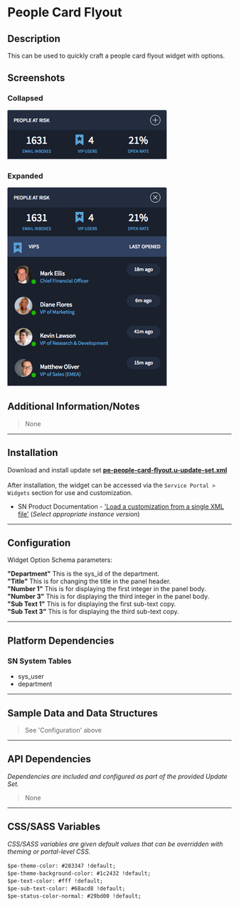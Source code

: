 # People Card Flyout

## Description

This can be used to quickly craft a people card flyout widget with options.

## Screenshots
### Collapsed
![](../images/pe-people-card-flyout-collapsed.png)
### Expanded
![](../images/pe-people-card-flyout-expanded.png)

## Additional Information/Notes
> None

---

## Installation

Download and install update set **[pe-people-card-flyout.u-update-set.xml](pe-people-card-flyout.u-update-set.xml)** <br/><br/>
After installation, the widget can be accessed via the `Service Portal > Widgets` section for use and customization.<br/>
* SN Product Documentation - ['Load a customization from a single XML file'](https://docs.servicenow.com/search?q=Load+a+customization+from+a+single+XML+file)   (<i>Select appropriate instance version</i>)

---

## Configuration

Widget Option Schema parameters:

**"Department"** This is the sys_id of the department.<br/>
**"Title"** This is for changing the title in the panel header.<br/>
**"Number 1"** This is for displaying the first integer in the panel body.<br/>
**"Number 3"** This is for displaying the third integer in the panel body.<br/>
**"Sub Text 1"** This is for displaying the first sub-text copy.<br/>
**"Sub Text 3"** This is for displaying the third sub-text copy.<br/>

---

## Platform Dependencies

### SN System Tables
* sys_user
* department

---

## Sample Data and Data Structures
> See 'Configuration' above

---

## API Dependencies

<i>Dependencies are included and configured as part of the provided Update Set.</i>
> None

---

## CSS/SASS Variables

_CSS/SASS variables are given default values that can be overridden with theming or portal-level CSS._

`$pe-theme-color: #283347 !default;`<br/>
`$pe-theme-background-color: #1c2432 !default;`<br/>
`$pe-text-color: #fff !default;`<br/>
`$pe-sub-text-color: #68acd8 !default;`<br/>
`$pe-status-color-normal: #29bd00 !default;`<br/>